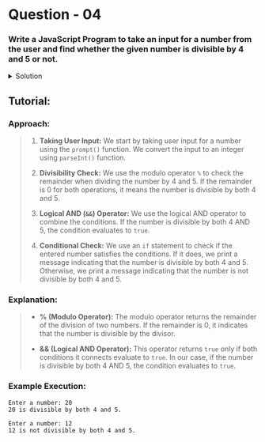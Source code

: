 # Question - 04

### Write a JavaScript Program to take an input for a number from the user and find whether the given number is divisible by 4 and 5 or not.

<details><summary>Solution</summary>

```javascript
// Take user input for a number
let number = parseInt(prompt("Enter a number:"));

// Check if the number is divisible by both 4 and 5
if (number % 4 === 0 && number % 5 === 0) {
    console.log(number + " is divisible by both 4 and 5.");
} else {
    console.log(number + " is not divisible by both 4 and 5.");
}
```

</details>

## Tutorial:

### Approach:
> 1. **Taking User Input:** We start by taking user input for a number using the `prompt()` function. We convert the input to an integer using `parseInt()` function.
> 
> 2. **Divisibility Check:** We use the modulo operator `%` to check the remainder when dividing the number by 4 and 5. If the remainder is 0 for both operations, it means the number is divisible by both 4 and 5.
> 
> 3. **Logical AND (`&&`) Operator:** We use the logical AND operator to combine the conditions. If the number is divisible by both 4 AND 5, the condition evaluates to `true`.
> 
> 4. **Conditional Check:** We use an `if` statement to check if the entered number satisfies the conditions. If it does, we print a message indicating that the number is divisible by both 4 and 5. Otherwise, we print a message indicating that the number is not divisible by both 4 and 5.

### Explanation:
> - **% (Modulo Operator):** The modulo operator returns the remainder of the division of two numbers. If the remainder is 0, it indicates that the number is divisible by the divisor.
> 
> - **&& (Logical AND Operator):** This operator returns `true` only if both conditions it connects evaluate to `true`. In our case, if the number is divisible by both 4 AND 5, the condition evaluates to `true`.

### Example Execution:
```
Enter a number: 20
20 is divisible by both 4 and 5.
```

```
Enter a number: 12
12 is not divisible by both 4 and 5.
```
